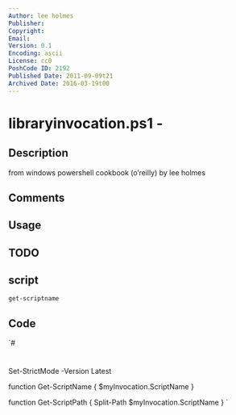 ```yaml
---
Author: lee holmes
Publisher: 
Copyright: 
Email: 
Version: 0.1
Encoding: ascii
License: cc0
PoshCode ID: 2192
Published Date: 2011-09-09t21
Archived Date: 2016-03-19t00
---
```


# libraryinvocation.ps1 - 

## Description

from windows powershell cookbook (o’reilly) by lee holmes

## Comments



## Usage



## TODO



## script

`get-scriptname`

## Code

`#
 #
 
 Set-StrictMode -Version Latest
 
 
 function Get-ScriptName
 {
     $myInvocation.ScriptName
 }
 
 function Get-ScriptPath
 {
     Split-Path $myInvocation.ScriptName
 }
`

